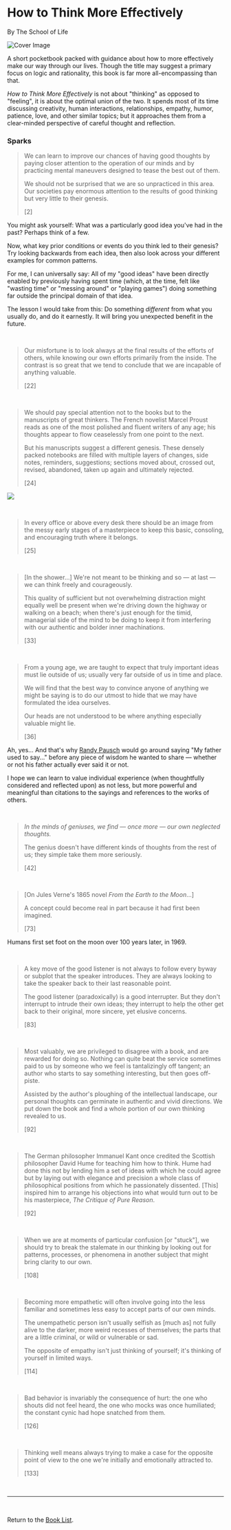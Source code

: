 # How to Think More Effectively

By The School of Life

![Cover Image](how_to_think_more_effectively.png)

A short pocketbook packed with guidance about how to more effectively make our way through our lives. Though the title may suggest a primary focus on logic and rationality, this book is far more all-encompassing than that.

*How to Think More Effectively* is not about "thinking" as opposed to "feeling", it is about the optimal union of the two. It spends most of its time discussing creativity, human interactions, relationships, empathy, humor, patience, love, and other similar topics; but it approaches them from a clear-minded perspective of careful thought and reflection.

### Sparks

> We can learn to improve our chances of having good thoughts by paying closer attention to the operation of our minds and by practicing mental maneuvers designed to tease the best out of them.
>
> We should not be surprised that we are so unpracticed in this area. Our societies pay enormous attention to the results of good thinking but very little to their genesis.
>
> [2]

You might ask yourself: What was a particularly good idea you've had in the past? Perhaps think of a few.

Now, what key prior conditions or events do you think led to their genesis? Try looking backwards from each idea, then also look across your different examples for common patterns.

For me, I can universally say: All of my "good ideas" have been directly enabled by previously having spent time (which, at the time, felt like "wasting time" or "messing around" or "playing games") doing something far outside the principal domain of that idea.

The lesson I would take from this: Do something *different* from what you usually do, and do it earnestly. It will bring you unexpected benefit in the future.

<br/>

> Our misfortune is to look always at the final results of the efforts of others, while knowing our own efforts primarily from the inside. The contrast is so great that we tend to conclude that we are incapable of anything valuable.
>
> [22]

<br/>

> We should pay special attention not to the books but to the manuscripts of great thinkers. The French novelist Marcel Proust reads as one of the most polished and fluent writers of any age; his thoughts appear to flow ceaselessly from one point to the next.
>
> But his manuscripts suggest a different genesis. These densely packed notebooks are filled with multiple layers of changes, side notes, reminders, suggestions; sections moved about, crossed out, revised, abandoned, taken up again and ultimately rejected.
>
> [24]

![](marcel_proust_manuscript.png)

<br/>

> In every office or above every desk there should be an image from the messy early stages of a masterpiece to keep this basic, consoling, and encouraging truth where it belongs.
>
> [25]

<br/>

> [In the shower...] We're not meant to be thinking and so — at last — we can think freely and courageously.
>
> This quality of sufficient but not overwhelming distraction might equally well be present when we're driving down the highway or walking on a beach; when there's just enough for the timid, managerial side of the mind to be doing to keep it from interfering with our authentic and bolder inner machinations.
>
> [33]

<br/>

> From a young age, we are taught to expect that truly important ideas must lie outside of us; usually very far outside of us in time and place.
>
> We will find that the best way to convince anyone of anything we might be saying is to do our utmost to hide that we may have formulated the idea ourselves.
>
> Our heads are not understood to be where anything especially valuable might lie.
>
> [36]

Ah, yes... And that's why [Randy Pausch](the_last_lecture.md) would go around saying "My father used to say..." before any piece of wisdom he wanted to share — whether or not his father actually ever said it or not.

I hope we can learn to value individual experience (when thoughtfully considered and reflected upon) as not less, but more powerful and meaningful than citations to the sayings and references to the works of others.

<br/>

> *In the minds of geniuses, we find — once more — our own neglected thoughts.*
>
> The genius doesn't have different kinds of thoughts from the rest of us; they simple take them more seriously.
>
> [42]

<br/>

> [On Jules Verne's 1865 novel *From the Earth to the Moon*...]
>
> A concept could become real in part because it had first been imagined.
>
> [73]

Humans first set foot on the moon over 100 years later, in 1969.

<br/>

> A key move of the good listener is not always to follow every byway or subplot that the speaker introduces. They are always looking to take the speaker back to their last reasonable point.
>
> The good listener (paradoxically) is a good interrupter. But they don't interrupt to intrude their own ideas; they interrupt to help the other get back to their original, more sincere, yet elusive concerns.
>
> [83]

<br/>

> Most valuably, we are privileged to disagree with a book, and are rewarded for doing so. Nothing can quite beat the service sometimes paid to us by someone who we feel is tantalizingly off tangent; an author who starts to say something interesting, but then goes off-piste.
>
> Assisted by the author's ploughing of the intellectual landscape, our personal thoughts can germinate in authentic and vivid directions. We put down the book and find a whole portion of our own thinking revealed to us.
>
> [92]

<br/>

> The German philosopher Immanuel Kant once credited the Scottish philosopher David Hume for teaching him how to think. Hume had done this not by lending him a set of ideas with which he could agree but by laying out with elegance and precision a whole class of philosophical positions from which he passionately dissented. [This] inspired him to arrange his objections into what would turn out to be his masterpiece, *The Critique of Pure Reason*.
>
> [92]

<br/>

> When we are at moments of particular confusion [or "stuck"], we should try to break the stalemate in our thinking by looking out for patterns, processes, or phenomena in another subject that might bring clarity to our own.
>
> [108]

<br/>

> Becoming more empathetic will often involve going into the less familiar and sometimes less easy to accept parts of our own minds.
>
> The unempathetic person isn't usually selfish as [much as] not fully alive to the darker, more weird recesses of themselves; the parts that are a little criminal, or wild or vulnerable or sad.
>
> The opposite of empathy isn't just thinking of yourself; it's thinking of yourself in limited ways.
>
> [114]

<br/>

> Bad behavior is invariably the consequence of hurt: the one who shouts did not feel heard, the one who mocks was once humiliated; the constant cynic had hope snatched from them.
>
> [126]

<br/>

> Thinking well means always trying to make a case for the opposite point of view to the one we're initially and emotionally attracted to.
>
> [133]

<br/>

---

<br/>

Return to the [Book List](Readme.md#book-list).
